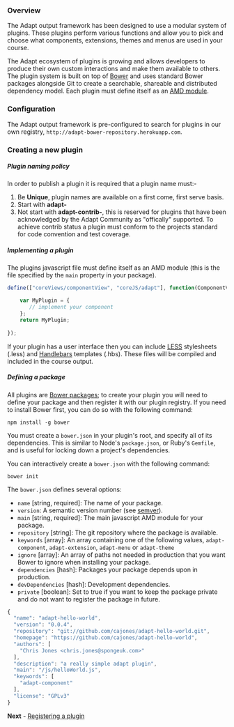 ### Overview
The Adapt output framework has been designed to use a modular system of plugins. These plugins perform various  functions and allow you to pick and choose what components, extensions, themes and menus are used in your course.

The Adapt ecosystem of plugins is growing and allows developers to produce their own custom interactions and make them available to others. The plugin system is built on top of [Bower](http://bower.io/) and uses standard Bower packages alongside Git to create a searchable, shareable and distributed dependency model.
Each plugin must define itself as an [AMD module](/amdjs/amdjs-api/wiki/AMD).

### Configuration
The Adapt output framework is pre-configured to search for plugins in our own registry, `http://adapt-bower-repository.herokuapp.com`.

### Creating a new plugin


##### Plugin naming policy
In order to publish a plugin it is required that a plugin name must:-

1. Be **Unique**, plugin names are available on a first come, first serve basis.
2. Start with **adapt-**
3. Not start with **adapt-contrib-**, this is reserved for plugins that have been acknowledged by the Adapt Community as "offically" supported. To achieve contrib status a plugin must conform to the projects standard for code convention and test coverage.

##### Implementing a plugin
The plugins javascript file must define itself as an AMD module (this is the file specified by the `main` property in your package).

```js
define(["coreViews/componentView", "coreJS/adapt"], function(ComponentView, Adapt) {

    var MyPlugin = {
       // implement your component
    };        
    return MyPlugin;
   
});
```

If your plugin has a user interface then you can include [LESS](http://lesscss.org/) stylesheets (.less) and [Handlebars](http://handlebarsjs.com/) templates (.hbs).
These files will be compiled and included in the course output.

##### Defining a package
All plugins are [Bower packages](http://bower.io); to create your plugin you will need to define your package and then register it with our plugin registry. If you need to install Bower first, you can do so with the following command:

```
npm install -g bower
```

You must create a `bower.json` in your plugin's root, and specify all of its dependencies. This is similar to Node's `package.json`, or Ruby's `Gemfile`, and is useful for locking down a project's dependencies.

You can interactively create a `bower.json` with the following command:

```
bower init
```

The `bower.json` defines several options:

* `name` [string, required]: The name of your package.
* `version`: A semantic version number (see [semver](http://semver.org/)).
* `main` [string, required]: The main javascript AMD module for your package.
* `repository` [string]: The git repository where the package is available.
* `keywords` [array]: An array containing one of the following values, `adapt-component`, `adapt-extension`, `adapt-menu` or `adapt-theme`
* `ignore` [array]: An array of paths not needed in production that you want Bower to ignore when installing your package.
* `dependencies` [hash]: Packages your package depends upon in production.
* `devDependencies` [hash]: Development dependencies.
* `private` [boolean]: Set to true if you want to keep the package private and do not want to register the package in future.

```js
{
  "name": "adapt-hello-world",
  "version": "0.0.4",
  "repository": "git://github.com/cajones/adapt-hello-world.git",
  "homepage": "https://github.com/cajones/adapt-hello-world",
  "authors": [
    "Chris Jones <chris.jones@spongeuk.com>"
  ],
  "description": "a really simple adapt plugin",
  "main": "/js/helloWorld.js",
  "keywords": [
    "adapt-component"
  ],
  "license": "GPLv3"
}
```

**Next** - [Registering a plugin](https://github.com/adaptlearning/adapt_framework/wiki/Registering-plugins)